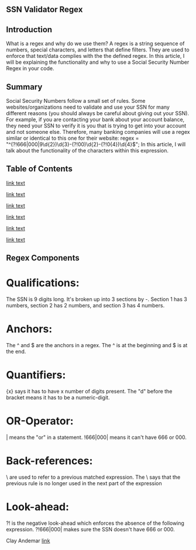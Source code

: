 ## SSN Validator Regex

## Introduction
What is a regex and why do we use them? A regex is a string sequence of numbers, special characters, and letters that define filters. They are used to enforce that text/data complies with the the defined regex. In this article, I will be explaining the functionality and why to use a Social Security Number Regex in your code. 

## Summary
Social Security Numbers follow a small set of rules. Some websites/organizations need to validate and use your SSN for many different reasons (you should always be careful about giving out your SSN). For example, if you are contacting your bank about your account balance, they need your SSN to verify it is you that is trying to get into your account and not someone else. Therefore, many banking companies will use a regex similar or identical to this one for their website:
regex = "^(?!666|000|9\\d{2})\\d{3}-(?!00)\\d{2}-(?!0{4})\\d{4}$";
In this article, I will talk about the functionality of the characters within this expression.

## Table of Contents
[link text](#Qualifications) 

[link text](#Anchors) 

[link text](#Quantifiers) 

[link text](#OR-Operator) 

[link text](#Back-references) 

[link text](#Look-ahead) 

## Regex Components

# Qualifications: 
The SSN is 9 digits long. It's broken up into 3 sections by -. Section 1 has 3 numbers, section 2 has 2 numbers, and section 3 has 4 numbers.

# Anchors: 
The ^ and $ are the anchors in a regex. The ^ is at the beginning and $ is at the end.

# Quantifiers: 
{x} says it has to have x number of digits present. The "d" before the bracket means it has to be a numeric-digit.

# OR-Operator: 
| means the "or" in a statement. !666|000| means it can't have 666 or 000.

# Back-references: 
\\ are used to refer to a previous matched expression. The \\ says that the previous rule is no longer used in the next part of the expression

# Look-ahead: 
?! is the negative look-ahead which enforces the absence of the following expression. ?!666|000| makes sure the SSN doesn't have 666 or 000.


Clay Andemar
[link](https://clayandemar.github.io/regex/)